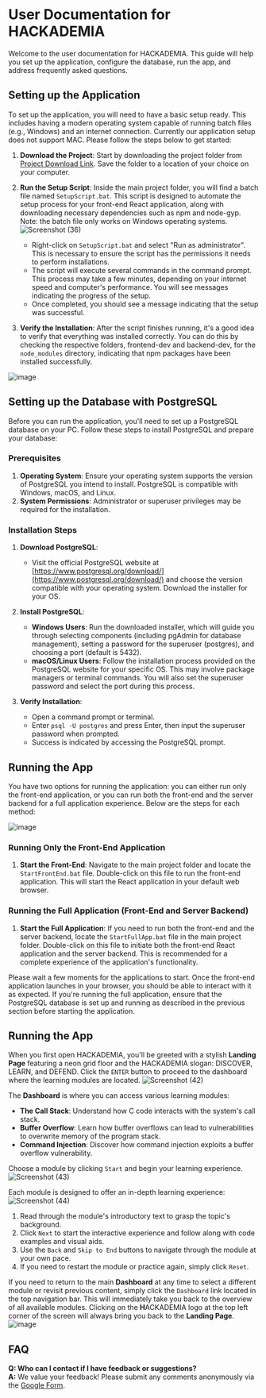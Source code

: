 # User Documentation for HACKADEMIA

Welcome to the user documentation for HACKADEMIA. This guide will help you set up the application, configure the database, run the app, and address frequently asked questions.

## Setting up the Application

To set up the application, you will need to have a basic setup ready. This includes having a modern operating system capable of running batch files (e.g., Windows) and an internet connection. Currently our application setup does not support MAC. Please follow the steps below to get started:

1. **Download the Project**: Start by downloading the project folder from [Project Download Link](https://minhaskamal.github.io/DownGit/#/home?url=https://github.com/connolrc/Hackademia-dev). Save the folder to a location of your choice on your computer.

2. **Run the Setup Script**: Inside the main project folder, you will find a batch file named `SetupScript.bat`. This script is designed to automate the setup process for your front-end React application, along with downloading necessary dependencies such as npm and node-gyp. Note: the batch file only works on Windows operating systems.
![Screenshot (36)](https://github.com/Phinmala/CS5001-Senior-Design/assets/43516411/79bc631f-c482-4c6a-ae19-608e4371490a)
    - Right-click on `SetupScript.bat` and select "Run as administrator". This is necessary to ensure the script has the permissions it needs to perform installations.
    - The script will execute several commands in the command prompt. This process may take a few minutes, depending on your internet speed and computer's performance. You will see messages indicating the progress of the setup.
    - Once completed, you should see a message indicating that the setup was successful.

3. **Verify the Installation**: After the script finishes running, it's a good idea to verify that everything was installed correctly. You can do this by checking the respective folders, frontend-dev and backend-dev, for the `node_modules` directory, indicating that npm packages have been installed successfully.

![image](https://github.com/Phinmala/CS5001-Senior-Design/assets/43516411/df5a5b39-dc5e-4eae-bc75-5743fb1778c6)

## Setting up the Database with PostgreSQL

Before you can run the application, you'll need to set up a PostgreSQL database on your PC. Follow these steps to install PostgreSQL and prepare your database:

### Prerequisites

1. **Operating System**: Ensure your operating system supports the version of PostgreSQL you intend to install. PostgreSQL is compatible with Windows, macOS, and Linux.
2. **System Permissions**: Administrator or superuser privileges may be required for the installation.

### Installation Steps

1. **Download PostgreSQL**:
    - Visit the official PostgreSQL website at [https://www.postgresql.org/download/](https://www.postgresql.org/download/) and choose the version compatible with your operating system. Download the installer for your OS.

2. **Install PostgreSQL**:
    - **Windows Users**: Run the downloaded installer, which will guide you through selecting components (including pgAdmin for database management), setting a password for the superuser (postgres), and choosing a port (default is 5432).
    - **macOS/Linux Users**: Follow the installation process provided on the PostgreSQL website for your specific OS. This may involve package managers or terminal commands. You will also set the superuser password and select the port during this process.

3. **Verify Installation**:
    - Open a command prompt or terminal.
    - Enter `psql -U postgres` and press Enter, then input the superuser password when prompted.
    - Success is indicated by accessing the PostgreSQL prompt.

## Running the App
You have two options for running the application: you can either run only the front-end application, or you can run both the front-end and the server backend for a full application experience. Below are the steps for each method:

![image](https://github.com/Phinmala/CS5001-Senior-Design/assets/43516411/eb1eb7a4-b857-482d-9ffc-92cefe186012)
### Running Only the Front-End Application

1. **Start the Front-End**: Navigate to the main project folder and locate the `StartFrontEnd.bat` file. Double-click on this file to run the front-end application. This will start the React application in your default web browser.

### Running the Full Application (Front-End and Server Backend)

1. **Start the Full Application**: If you need to run both the front-end and the server backend, locate the `StartFullApp.bat` file in the main project folder. Double-click on this file to initiate both the front-end React application and the server backend. This is recommended for a complete experience of the application's functionality.

Please wait a few moments for the applications to start. Once the front-end application launches in your browser, you should be able to interact with it as expected. If you're running the full application, ensure that the PostgreSQL database is set up and running as described in the previous section before starting the application.

## Running the App
When you first open HACKADEMIA, you'll be greeted with a stylish **Landing Page** featuring a neon grid floor and the HACKADEMIA slogan: DISCOVER, LEARN, and DEFEND. Click the `ENTER` button to proceed to the dashboard where the learning modules are located.
![Screenshot (42)](https://github.com/Phinmala/CS5001-Senior-Design/assets/43516411/4b92af02-e3c2-4ee9-b015-d92ee9e3ce5d)

The **Dashboard** is where you can access various learning modules:

- **The Call Stack**: Understand how C code interacts with the system's call stack.
- **Buffer Overflow**: Learn how buffer overflows can lead to vulnerabilities to overwrite memory of the program stack.
- **Command Injection**: Discover how command injection exploits a buffer overflow vulnerability.
  
Choose a module by clicking `Start` and begin your learning experience.
![Screenshot (43)](https://github.com/Phinmala/CS5001-Senior-Design/assets/43516411/801d5735-35a1-494b-a648-27694dbf0fe7)

Each module is designed to offer an in-depth learning experience:
![Screenshot (44)](https://github.com/Phinmala/CS5001-Senior-Design/assets/43516411/0303b5fb-6fc6-47d2-8e5a-82d6f50db626)

1. Read through the module's introductory text to grasp the topic's background.
2. Click `Next` to start the interactive experience and follow along with code examples and visual aids.
3. Use the `Back` and `Skip to End` buttons to navigate through the module at your own pace.
4. If you need to restart the module or practice again, simply click `Reset`.

If you need to return to the main **Dashboard** at any time to select a different module or revisit previous content, simply click the `Dashboard` link located in the top navigation bar. This will immediately take you back to the overview of all available modules.
Clicking on the **H**ACKADEMIA logo at the top left corner of the screen will always bring you back to the **Landing Page**.
![image](https://github.com/Phinmala/CS5001-Senior-Design/assets/43516411/db166ad1-6b95-44e0-9d0d-5e48681dd817)

## FAQ
**Q: Who can I contact if I have feedback or suggestions?**  
**A:** We value your feedback! Please submit any comments anonymously via the [Google Form](https://forms.gle/Ki2DBTHKK9BYDnHs5).


